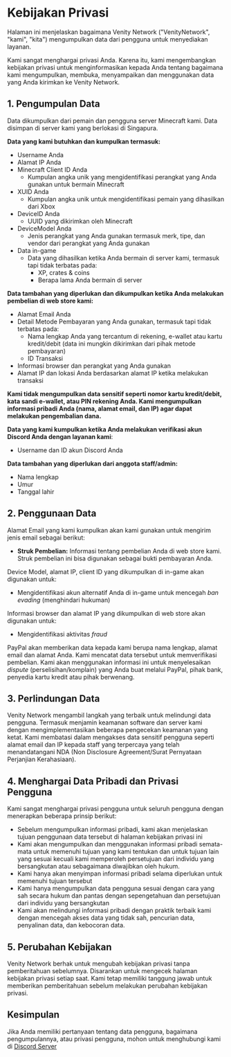 # Kebijakan Privasi

Halaman ini menjelaskan bagaimana Venity Network ("VenityNetwork", "kami", "kita") mengumpulkan data dari pengguna untuk menyediakan layanan.

Kami sangat menghargai privasi Anda. Karena itu, kami mengembangkan kebijakan privasi untuk menginformasikan kepada Anda tentang bagaimana kami mengumpulkan, membuka, menyampaikan dan menggunakan data yang Anda kirimkan ke Venity Network. 

## 1. Pengumpulan Data
Data dikumpulkan dari pemain dan pengguna server Minecraft kami. Data disimpan di server kami yang berlokasi di Singapura.

**Data yang kami butuhkan dan kumpulkan termasuk:**
- Username Anda
- Alamat IP Anda
- Minecraft Client ID Anda
  - Kumpulan angka unik yang mengidentifikasi perangkat yang Anda gunakan untuk bermain Minecraft
- XUID Anda
  - Kumpulan angka unik untuk mengidentifikasi pemain yang dihasilkan dari Xbox
- DeviceID Anda 
  - UUID yang dikirimkan oleh Minecraft
- DeviceModel Anda 
  - Jenis perangkat yang Anda gunakan termasuk merk, tipe, dan vendor dari perangkat yang Anda gunakan
- Data in-game
  - Data yang dihasilkan ketika Anda bermain di server kami, termasuk tapi tidak terbatas pada:
    - XP, crates & coins
    - Berapa lama Anda bermain di server

**Data tambahan yang diperlukan dan dikumpulkan ketika Anda melakukan pembelian di web store kami:**
- Alamat Email Anda
- Detail Metode Pembayaran yang Anda gunakan, termasuk tapi tidak terbatas pada:
  - Nama lengkap Anda yang tercantum di rekening, e-wallet atau kartu kredit/debit (data ini mungkin dikirimkan dari pihak metode pembayaran)
  - ID Transaksi
- Informasi browser dan perangkat yang Anda gunakan
- Alamat IP dan lokasi Anda berdasarkan alamat IP ketika melakukan transaksi

**Kami tidak mengumpulkan data sensitif seperti nomor kartu kredit/debit, kata sandi e-wallet, atau PIN rekening Anda. Kami mengumpulkan informasi pribadi Anda (nama, alamat email, dan IP) agar dapat melakukan pengembalian dana.**

**Data yang kami kumpulkan ketika Anda melakukan verifikasi akun Discord Anda dengan layanan kami**:
- Username dan ID akun Discord Anda

**Data tambahan yang diperlukan dari anggota staff/admin:**
- Nama lengkap
- Umur
- Tanggal lahir

## 2. Penggunaan Data

Alamat Email yang kami kumpulkan akan kami gunakan untuk mengirim jenis email sebagai berikut:
- **Struk Pembelian:** Informasi tentang pembelian Anda di web store kami. Struk pembelian ini bisa digunakan sebagai bukti pembayaran Anda.

Device Model, alamat IP, client ID yang dikumpulkan di in-game akan digunakan untuk:
- Mengidentifikasi akun alternatif Anda di in-game untuk mencegah _ban evading_ (menghindari hukuman)

Informasi browser dan alamat IP yang dikumpulkan di web store akan digunakan untuk:
- Mengidentifikasi aktivitas _fraud_

PayPal akan memberikan data kepada kami berupa nama lengkap, alamat email dan alamat Anda. Kami mencatat data tersebut untuk memverifikasi pembelian. Kami akan menggunakan informasi ini untuk menyelesaikan _dispute_ (perselisihan/komplain) yang Anda buat melalui PayPal, pihak bank, penyedia kartu kredit atau pihak berwenang.

## 3. Perlindungan Data
Venity Network mengambil langkah yang terbaik untuk melindungi data pengguna. Termasuk menjamin keamanan software dan server kami dengan mengimplementasikan beberapa pengecekan keamanan yang ketat. Kami membatasi dalam mengakses data sensitif pengguna seperti alamat email dan IP kepada staff yang terpercaya yang telah menandatangani NDA (Non Disclosure Agreement/Surat Pernyataan Perjanjian Kerahasiaan).

## 4. Menghargai Data Pribadi dan Privasi Pengguna
Kami sangat menghargai privasi pengguna untuk seluruh pengguna dengan menerapkan beberapa prinsip berikut:
- Sebelum mengumpulkan informasi pribadi, kami akan menjelaskan tujuan penggunaan data tersebut di halaman kebijakan privasi ini
- Kami akan mengumpulkan dan menggunakan informasi pribadi semata-mata untuk memenuhi tujuan yang kami tentukan dan untuk tujuan lain yang sesuai kecuali kami memperoleh persetujuan dari individu yang bersangkutan atau sebagaimana diwajibkan oleh hukum.
- Kami hanya akan menyimpan informasi pribadi selama diperlukan untuk memenuhi tujuan tersebut
- Kami hanya mengumpulkan data pengguna sesuai dengan cara yang sah secara hukum dan pantas dengan sepengetahuan dan persetujuan dari individu yang bersangkutan
- Kami akan melindungi informasi pribadi dengan praktik terbaik kami dengan mencegah akses data yang tidak sah, pencurian data, penyalinan data, dan kebocoran data.

## 5. Perubahan Kebijakan
Venity Network berhak untuk mengubah kebijakan privasi tanpa pemberitahuan sebelumnya. Disarankan untuk mengecek halaman kebijakan privasi setiap saat. Kami tetap memiliki tanggung jawab untuk memberikan pemberitahuan sebelum melakukan perubahan kebijakan privasi.

## Kesimpulan
Jika Anda memiliki pertanyaan tentang data pengguna, bagaimana pengumpulannya, atau privasi pengguna, mohon untuk menghubungi kami di [Discord Server](https://venitymc.com/discord)

